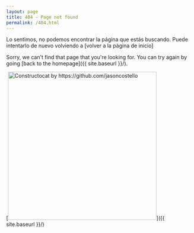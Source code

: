 ```yaml
---
layout: page
title: 404 - Page not found
permalink: /404.html
---
```

Lo sentimos, no podemos encontrar la página que estás buscando. Puede intentarlo de nuevo volviendo a [volver a la página de inicio]

Sorry, we can't find that page that you're looking for. You can try again by going [back to the homepage]({{ site.baseurl }}/).

[<img src="{{ site.baseurl }}/images/404.jpg" alt="Constructocat by https://github.com/jasoncostello" style="width: 400px;"/>]({{ site.baseurl }}/)
